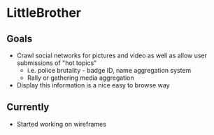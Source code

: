 LittleBrother
=============

Goals
-----

* Crawl social networks for pictures and video as well as allow user submissions of "hot topics" 
    * i.e. police brutality - badge ID, name aggregation system
    * Rally or gathering media aggregation
* Display this information is a nice easy to browse way

Currently
---------

* Started working on wireframes